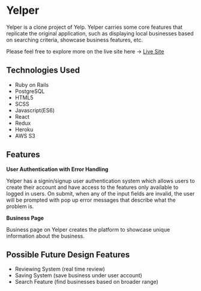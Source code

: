 # Yelper

Yelper is a clone project of Yelp. Yelper carries some core features that replicate the original application, such as displaying local businesses based on searching criteria, showcase business features, etc. 

Please feel free to explore more on the live site here -> [Live Site](https://yelperapp.herokuapp.com/#/)

## Technologies Used
* Ruby on Rails
* PostgreSQL 
* HTML5
* SCSS
* Javascript(ES6)
* React
* Redux
* Heroku
* AWS S3

## Features 
**User Authentication with Error Handling**

Yelper has a signin/signup user authentication system which allows users to create their account and have access to the features only available to logged in users. On submit, when any of the input fields are invalid, the user will be prompted with pop up error messages that describe what the problem is. 

**Business Page**

Business page on Yelper creates the platform to showcase unique information about the business.

## Possible Future Design Features

* Reviewing System (real time review)
* Saving System (save business under user account)
* Search Feature (find businesses based on broader range)
